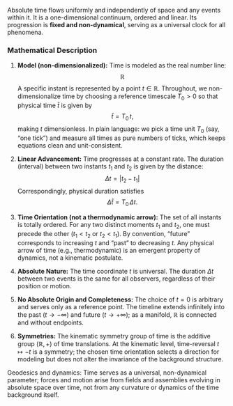 Absolute time flows uniformly and independently of space and any events within it. It is a one-dimensional continuum, ordered and linear. Its progression is **fixed and non-dynamical**, serving as a universal clock for all phenomena.

### **Mathematical Description**

1.  **Model (non-dimensionalized):** Time is modeled as the real number line:
    $$
    \mathbb{R}
    $$
    A specific instant is represented by a point $t \in \mathbb{R}$. Throughout, we non-dimensionalize time by choosing a reference timescale $T_0>0$ so that physical time $\hat{t}$ is given by
    $$
    \hat{t} = T_0\, t,
    $$
    making $t$ dimensionless. In plain language: we pick a time unit $T_0$ (say, “one tick”) and measure all times as pure numbers of ticks, which keeps equations clean and unit-consistent.

2.  **Linear Advancement:** Time progresses at a constant rate. The duration (interval) between two instants $t_1$ and $t_2$ is given by the distance:
    $$
    \Delta t = |t_2 - t_1|
    $$
    Correspondingly, physical duration satisfies
    $$
    \Delta \hat{t} = T_0\, \Delta t.
    $$

3.  **Time Orientation (not a thermodynamic arrow):** The set of all instants is totally ordered. For any two distinct moments $t_1$ and $t_2$, one must precede the other ($t_1 < t_2$ or $t_2 < t_1$). By convention, “future” corresponds to increasing $t$ and “past” to decreasing $t$. Any physical arrow of time (e.g., thermodynamic) is an emergent property of dynamics, not a kinematic postulate.

4.  **Absolute Nature:** The time coordinate $t$ is universal. The duration $\Delta t$ between two events is the same for all observers, regardless of their position or motion.

5.  **No Absolute Origin and Completeness:** The choice of $t=0$ is arbitrary and serves only as a reference point. The timeline extends infinitely into the past ($t \to -\infty$) and future ($t \to +\infty$); as a manifold, $\mathbb{R}$ is connected and without endpoints.

6.  **Symmetries:** The kinematic symmetry group of time is the additive group $(\mathbb{R}, +)$ of time translations. At the kinematic level, time-reversal $t \mapsto -t$ is a symmetry; the chosen time orientation selects a direction for modeling but does not alter the invariance of the background structure.

Geodesics and dynamics: Time serves as a universal, non-dynamical parameter; forces and motion arise from fields and assemblies evolving in absolute space over time, not from any curvature or dynamics of the time background itself.
